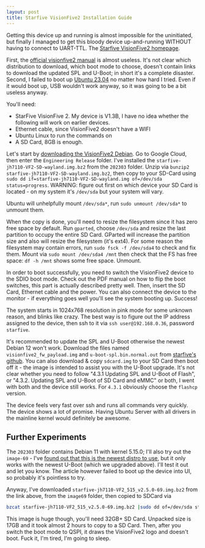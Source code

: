 ```yaml
---
layout: post
title: Starfive VisionFive2 Installation Guide
---
```


Getting this device up and running is almost impossible for the uninitiated, but finally
I managed to get this bloody device up-and-running WITHOUT having to connect to UART-TTL.
The [Starfive VisionFive2 homepage](https://www.starfivetech.com/en/site/boards).

First, the [official visionfive2 manual](https://doc-en.rvspace.org/VisionFive2/PDF/VisionFive2_QSG.pdf)
is almost useless. It's not clear which distribution to download, which boot mode to choose,
doesn't contain links to download the updated SPL and U-Boot; in short
it's a complete disaster. Second, I failed to boot up [Ubuntu 23.04](https://wiki.ubuntu.com/RISC-V/StarFive%20VisionFive%202)
no matter how hard I tried. Even if it would boot up, USB wouldn't work anyway,
so it was going to be a bit useless anyway.

You'll need:

* StarFive VisionFive 2. My device is V1.3B, I have no idea whether the following will work on earlier devices.
* Ethernet cable, since VisionFive2 doesn't have a WIFI
* Ubuntu Linux to run the commands on
* A SD Card, 8GB is enough.

Let's start by [downloading the VisionFive2 Debian](https://debian.starfivetech.com/).
Go to Google Cloud, then enter the `Engineering Release` folder. I've installed the
`starfive-jh7110-VF2-SD-wayland.img.bz2` from the `202303` folder.
Unzip via `bunzip2 starfive-jh7110-VF2-SD-wayland.img.bz2`, then copy to your SD-Card
using `sudo dd if=starfive-jh7110-VF2-SD-wayland.img of=/dev/sda status=progress`.
WARNING: figure out first on which device your SD Card is located - on my system it's `/dev/sda` but your system will vary.

Ubuntu will unhelpfully mount `/dev/sda*`, run `sudo unmount /dev/sda*` to unmount them.

When the copy is done, you'll need to resize the filesystem since it has zero free space by default.
Run `gparted`, choose `/dev/sda` and resize the last partition to occupy the entire SD Card.
GParted will increase the partition size and also will resize the filesystem (it's ext4).
For some reason the filesystem may contain errors, run `sudo fsck -f /dev/sda4` to check and fix them.
Mount via `sudo mount /dev/sda4 /mnt` then check that the FS has free space:
`df -h /mnt` shows some free space. Unmount.

In order to boot successfully, you need to switch the VisionFive2 device to the SDIO boot mode.
Check out the PDF manual on how to flip the boot switches, this part is actually described pretty well.
Then, insert the SD Card, Ethernet cable and the power. You can also connect the device to the monitor -
if everything goes well you'll see the system booting up. Success!

The system starts in 1024x768 resolution in pink mode for some unknown reason, and blinks like crazy. The best way is to
figure out the IP address assigned to the device, then ssh to it via `ssh user@192.168.0.36`, password
`starfive`.

It's recommended to update the SPL and U-Boot otherwise the newest Debian 12 won't work.
Download the files named `visionfive2_fw_payload.img`
and `u-boot-spl.bin.normal.out` from [starfive's github](https://github.com/starfive-tech/VisionFive2/releases/).
You can also download & copy `sdcard.img` to your SD Card then boot off it - the image is
intended to assist you with the U-Boot upgrade. It's not clear whether you need to follow "4.3.1 Updating SPL and U-Boot of Flash",
or "4.3.2. Updating SPL and U-Boot of SD Card and eMMC" or both, I went with both
and the device still works. For `4.3.1` obviously choose the `flashcp` version.

The device feels very fast over ssh and runs all commands very quickly. The device shows a lot of promise.
Having Ubuntu Server with all drivers in the mainline kernel would definitely be awesome.

## Further Experiments

The `202303` folder contains Debian 11 with kernel 5.15.0; I'll also try out the `image-69` - I've [found
out that this is the newest distro to use](https://www.cnx-software.com/2023/02/12/starfive-visionfive-2-sbc-review-debian-12/),
but it only works with the newest U-Boot (which we upgraded above). I'll test it out and let you know.
The article however failed to boot up the device into UI, so probably it's pointless to try.

Anyway, I've downloaded `starfive-jh7110-VF2_515_v2.5.0-69.img.bz2` from the link above, from the `image69` folder,
then copied to SDCard via
```bash
bzcat starfive-jh7110-VF2_515_v2.5.0-69.img.bz2 |sudo dd of=/dev/sda status=progress conv=fsync
```
This image is huge though, you'll need 32GB+ SD Card. Unpacked size is 17GB and it took almost 2 hours to copy to a SD Card.
Then, after you switch the boot mode to QSPI, it draws the VisionFive2 logo and doesn't boot.
Fuck it, I'm tired, I'm going to sleep.
